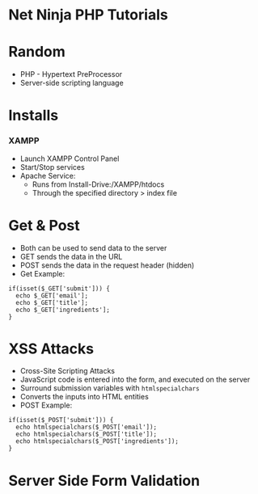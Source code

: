 
# Net Ninja PHP Tutorials

# Random

- PHP - Hypertext PreProcessor
- Server-side scripting language

# Installs

### XAMPP

- Launch XAMPP Control Panel
- Start/Stop services
- Apache Service:
  - Runs from Install-Drive:/XAMPP/htdocs
  - Through the specified directory > index file

# Get & Post

- Both can be used to send data to the server
- GET sends the data in the URL
- POST sends the data in the request header (hidden)
- Get Example:
```
if(isset($_GET['submit'])) {
  echo $_GET['email'];
  echo $_GET['title'];
  echo $_GET['ingredients'];
}
```

# XSS Attacks

- Cross-Site Scripting Attacks
- JavaScript code is entered into the form, and executed on the server
- Surround submission variables with `htmlspecialchars`
- Converts the inputs into HTML entities
- POST Example:
```
if(isset($_POST['submit'])) {
  echo htmlspecialchars($_POST['email']);
  echo htmlspecialchars($_POST['title']);
  echo htmlspecialchars($_POST['ingredients']);
}
```

# Server Side Form Validation



